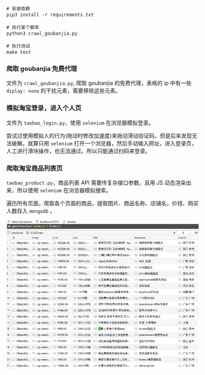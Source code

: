 
```
# 安装依赖
pip3 install -r requirements.txt

# 执行某个脚本
python3 crawl_goubanjia.py

# 执行测试
make test
```

### 爬取 goubanjia 免费代理
文件为 `crawl_goubanjia.py`, 爬取 goubanjia 的免费代理，表格的 ip 中有一些 `diplay: none` 的干扰元素，需要移除这些元素。

### 模拟淘宝登录，进入个人页
文件为 `taobao_login.py`，使用 `selenium` 在浏览器模拟登录。

尝试过使用模拟人的行为(拖动时修改加速度)来拖动滑动验证码，但是后来发现无法破解。就算只用 `selenium` 打开一个浏览器，然后手动输入网址，进入登录页，人工进行滑块操作，也无法通过。所以只能通过扫码来登录。

### 爬取淘宝商品列表页
`taobao_product.py`，商品列表 API 需要传复杂接口参数，且用 JS 动态渲染出来，所以使用 `selenium` 在浏览器模拟搜索。

遍历所有页面，爬取各个页面的商品，提取图片、商品名称、店铺名，价钱、购买人数存入 `mongodb` 。

![mongodb 部分数据](images/taobao_products_collection.png?raw=true "数据")